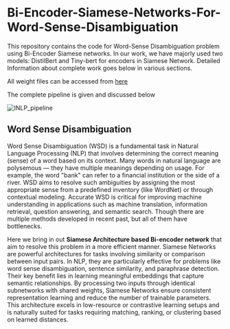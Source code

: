 # Bi-Encoder-Siamese-Networks-For-Word-Sense-Disambiguation

This repository contains the code for Word-Sense Disambiguation problem using Bi-Encoder Siamese networks. In our work, we have majorly used two models: DistilBert and Tiny-bert for encoders in Siamese Network. Detailed Information about complete work goes below in various sections.

All weight files can be accessed from [here](https://iiithydresearch-my.sharepoint.com/:f:/g/personal/amit_shukla_research_iiit_ac_in/EooiBHSPQsdFhPZkWdh_6m4BAjfNBXxXSdoVHJh9cOfzIg?e=Y6kY1T)

The complete pipeline is given and discussed below

![INLP_pipeline](https://github.com/user-attachments/assets/d7d5c270-b2e9-466a-860d-a6daf9aa2e22)

## Word Sense Disambiguation

Word Sense Disambiguation (WSD) is a fundamental task in Natural Language Processing (NLP) that involves determining the correct meaning (sense) of a word based on its context. Many words in natural language are polysemous — they have multiple meanings depending on usage. For example, the word "bank" can refer to a financial institution or the side of a river. WSD aims to resolve such ambiguities by assigning the most appropriate sense from a predefined inventory (like WordNet) or through contextual modeling. Accurate WSD is critical for improving machine understanding in applications such as machine translation, information retrieval, question answering, and semantic search. Though there are multiple methods developed in recent past, but all of them have bottlenecks.

Here we bring in out **Siamese Architecture based Bi-encoder network** that aim to resolve this problem in a more efficient manner. Siamese Networks are powerful architectures for tasks involving similarity or comparison between input pairs. In NLP, they are particularly effective for problems like word sense disambiguation, sentence similarity, and paraphrase detection. Their key benefit lies in learning meaningful embeddings that capture semantic relationships. By processing two inputs through identical subnetworks with shared weights, Siamese Networks ensure consistent representation learning and reduce the number of trainable parameters. This architecture excels in low-resource or contrastive learning setups and is naturally suited for tasks requiring matching, ranking, or clustering based on learned distances.
